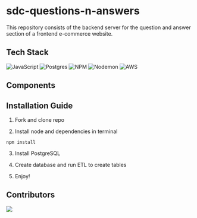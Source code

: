 # sdc-questions-n-answers
This repository consists of the backend server for the question and answer section of a frontend e-commerce website.

## Tech Stack
![JavaScript](https://img.shields.io/badge/javascript-%23323330.svg?style=for-the-badge&logo=javascript&logoColor=%23F7DF1E)
![Postgres](https://img.shields.io/badge/postgres-%23316192.svg?style=for-the-badge&logo=postgresql&logoColor=white)
![NPM](https://img.shields.io/badge/NPM-%23CB3837.svg?style=for-the-badge&logo=npm&logoColor=white)
![Nodemon](https://img.shields.io/badge/NODEMON-%23323330.svg?style=for-the-badge&logo=nodemon&logoColor=%BBDEAD)
![AWS](https://img.shields.io/badge/AWS-%23FF9900.svg?style=for-the-badge&logo=amazon-aws&logoColor=white)

## Components

## Installation Guide
1) Fork and clone repo

2) Install node and dependencies in terminal
```
npm install
```
3) Install PostgreSQL

4) Create database and run ETL to create tables

5) Enjoy!

## Contributors
<a href="https://github.com/HR-Team-Gandalf/sdc-questions-n-answers/graphs/contributors">
  <img src="https://contrib.rocks/image?repo=HR-Team-Gandalf/sdc-questions-n-answers" />
</a>
